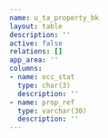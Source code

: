 ```yaml
---
name: u_ta_property_bk
layout: table
description: ''
active: false
relations: []
app_area: ''
columns:
- name: occ_stat
  type: char(3)
  description: ''
- name: prop_ref
  type: varchar(30)
  description: ''
---
```


